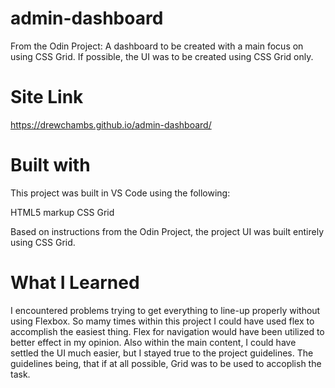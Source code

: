 # admin-dashboard

From the Odin Project: A dashboard to be created with a main focus
on using CSS Grid. If possible, the UI was to be created using CSS Grid only.

# Site Link

https://drewchambs.github.io/admin-dashboard/


# Built with
This project was built in VS Code using the following:

HTML5 markup
CSS Grid

Based on instructions from the Odin Project, the project UI was built entirely using 
CSS Grid. 

# What I Learned

I encountered problems trying to get everything to line-up properly without using Flexbox.
So mamy times within this project I could have used flex to accomplish the easiest thing. 
Flex for navigation would have been utilized to better effect in my opinion. Also within the
main content, I could have settled the UI much easier, but I stayed true to the project guidelines.
The guidelines being, that if at all possible, Grid was to be used to accoplish the task.

